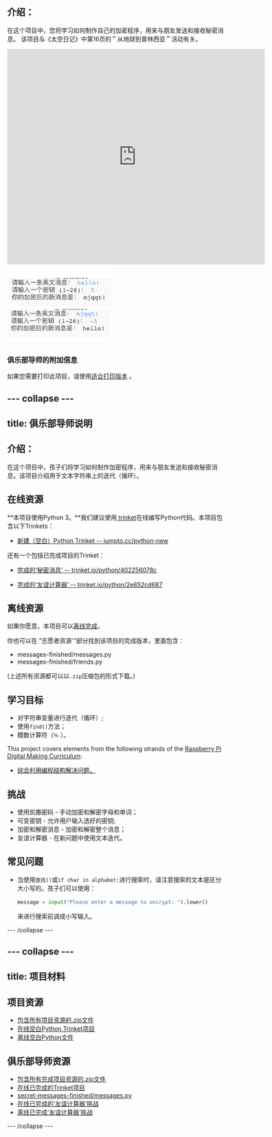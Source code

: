 ## 介绍：

在这个项目中，您将学习如何制作自己的加密程序，用来与朋友发送和接收秘密消息。 该项目与《太空日记》中第16页的＂从地球到普林西亚＂活动有关。

<div class="trinket">
  <iframe src="https://trinket.io/embed/python/402256078c?outputOnly=true&start=result" width="600" height="500" frameborder="0" marginwidth="0" marginheight="0" allowfullscreen>
  </iframe>
  <img src="images/messages-finished.png">
</div>

### 俱乐部导师的附加信息

如果您需要打印此项目，请使用[适合打印版本](https://projects.raspberrypi.org/en/projects/secret-messages/print) 。

## \--- collapse \---

## title: 俱乐部导师说明

## 介绍：

在这个项目中，孩子们将学习如何制作加密程序，用来与朋友发送和接收秘密消息。该项目介绍用于文本字符串上的迭代（循环）。

## 在线资源

**本项目使用Python 3。**我们建议使用[ trinket](https://trinket.io/)在线编写Python代码。本项目包含以下Trinkets：

* [新建（空白）Python Trinket -- jumpto.cc/python-new](http://jumpto.cc/python-new)

还有一个包括已完成项目的Trinket：

* [完成的‘秘密消息’ -- trinket.io/python/402256078c](https://trinket.io/python/402256078c)

* [完成的‘友谊计算器’ -- trinket.io/python/2e852cd687](https://trinket.io/python/2e852cd687)

## 离线资源

如果你愿意，本项目可以[离线完成](https://www.codeclubprojects.org/en-GB/resources/python-working-offline/)。

你也可以在 “志愿者资源'”部分找到该项目的完成版本，里面包含：

* messages-finished/messages.py
* messages-finished/friends.py

(上述所有资源都可以以`.zip`压缩包的形式下载。)

## 学习目标

* 对字符串变量进行迭代（循环）;
* 使用`find()`方法；
* 模数计算符（`％` ）。

This project covers elements from the following strands of the [Raspberry Pi Digital Making Curriculum](https://rpf.io/curriculum):

* [综合利用编程结构解决问题。](https://www.raspberrypi.org/curriculum/programming/builder)

## 挑战

* 使用凯撒密码 - 手动加密和解密字母和单词；
* 可变密钥 - 允许用户输入选好的密钥;
* 加密和解密消息 - 加密和解密整个消息；
* 友谊计算器 - 在新问题中使用文本迭代。

## 常见问题

* 当使用`查找()`或`if char in alphabet:`进行搜索时，请注意搜索的文本是区分大小写的。孩子们可以使用：
    
    ```python
    message = input("Please enter a message to encrypt: ").lower()
    ```
    
    来进行搜索前调成小写输入。

\--- /collapse \---

## \--- collapse \---

## title: 项目材料

## 项目资源

* [包含所有项目资源的.zip文件](resources/secret-messages-project-resources.zip)
* [在线空白Python Trinket项目](http://jumpto.cc/python-new)
* [离线空白Python文件](resources/new-new.py)

## 俱乐部导师资源

* [包含所有完成项目资源的.zip文件](resources/secret-messages-volunteer-resources.zip)
* [在线已完成的Trinket项目](https://trinket.io/python/402256078c)
* [secret-messages-finished/messages.py](resources/secret-messages-finished-messages.py)
* [在线已完成的‘友谊计算器’挑战](https://trinket.io/python/2e852cd687)
* [离线已完成‘友谊计算器’挑战](resources/friendship-calculator-finished-friends.py)

\--- /collapse \---